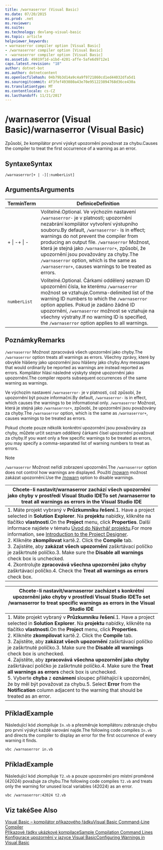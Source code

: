 ```yaml
---
title: /warnaserror (Visual Basic)
ms.date: 07/20/2015
ms.prod: .net
ms.reviewer: 
ms.suite: 
ms.technology: devlang-visual-basic
ms.topic: article
helpviewer_keywords:
- warnaserror compiler option [Visual Basic]
- /warnaserror compiler option [Visual Basic]
- -warnaserror compiler option [Visual Basic]
ms.assetid: 49819f1d-a1bd-4201-affe-5afe6d9712e1
caps.latest.revision: "18"
author: dotnet-bot
ms.author: dotnetcontent
ms.openlocfilehash: 04b79b3d14a9c4a9f9721860cd1ed44032dfa5d1
ms.sourcegitcommit: 4f3fef493080a43e70e951223894768d36ce430a
ms.translationtype: MT
ms.contentlocale: cs-CZ
ms.lasthandoff: 11/21/2017
---
```

# <a name="warnaserror-visual-basic"></a><span data-ttu-id="d94b4-102">/warnaserror (Visual Basic)</span><span class="sxs-lookup"><span data-stu-id="d94b4-102">/warnaserror (Visual Basic)</span></span>
<span data-ttu-id="d94b4-103">Způsobí, že kompilátor první výskyt upozornění považovat za chybu.</span><span class="sxs-lookup"><span data-stu-id="d94b4-103">Causes the compiler to treat the first occurrence of a warning as an error.</span></span>  
  
## <a name="syntax"></a><span data-ttu-id="d94b4-104">Syntaxe</span><span class="sxs-lookup"><span data-stu-id="d94b4-104">Syntax</span></span>  
  
```  
/warnaserror[+ | -][:numberList]  
```  
  
## <a name="arguments"></a><span data-ttu-id="d94b4-105">Arguments</span><span class="sxs-lookup"><span data-stu-id="d94b4-105">Arguments</span></span>  
  
|<span data-ttu-id="d94b4-106">Termín</span><span class="sxs-lookup"><span data-stu-id="d94b4-106">Term</span></span>|<span data-ttu-id="d94b4-107">Definice</span><span class="sxs-lookup"><span data-stu-id="d94b4-107">Definition</span></span>|  
|---|---|  
|<span data-ttu-id="d94b4-108">+ &#124; -</span><span class="sxs-lookup"><span data-stu-id="d94b4-108">+ &#124; -</span></span>|<span data-ttu-id="d94b4-109">Volitelné.</span><span class="sxs-lookup"><span data-stu-id="d94b4-109">Optional.</span></span> <span data-ttu-id="d94b4-110">Ve výchozím nastavení `/warnaserror-` je v platnosti; upozornění nezabrání kompilátor vytvoření výstupního souboru.</span><span class="sxs-lookup"><span data-stu-id="d94b4-110">By default, `/warnaserror-` is in effect; warnings do not prevent the compiler from producing an output file.</span></span> <span data-ttu-id="d94b4-111">`/warnaserror` Možnost, která je stejná jako `/warnaserror+`, způsobí, že upozornění jsou považovány za chyby.</span><span class="sxs-lookup"><span data-stu-id="d94b4-111">The `/warnaserror` option, which is the same as `/warnaserror+`, causes warnings to be treated as errors.</span></span>|  
|`numberList`|<span data-ttu-id="d94b4-112">Volitelné.</span><span class="sxs-lookup"><span data-stu-id="d94b4-112">Optional.</span></span> <span data-ttu-id="d94b4-113">Čárkami oddělený seznam ID upozornění čísla, ke kterému `/warnaserror` možnost se vztahuje.</span><span class="sxs-lookup"><span data-stu-id="d94b4-113">Comma-delimited list of the warning ID numbers to which the `/warnaserror` option applies.</span></span> <span data-ttu-id="d94b4-114">Pokud je zadáno žádné ID upozornění, `/warnaserror` možnost se vztahuje na všechny výstrahy.</span><span class="sxs-lookup"><span data-stu-id="d94b4-114">If no warning ID is specified, the `/warnaserror` option applies to all warnings.</span></span>|  
  
## <a name="remarks"></a><span data-ttu-id="d94b4-115">Poznámky</span><span class="sxs-lookup"><span data-stu-id="d94b4-115">Remarks</span></span>  
 <span data-ttu-id="d94b4-116">`/warnaserror` Možnost zpracovává všech upozornění jako chyby.</span><span class="sxs-lookup"><span data-stu-id="d94b4-116">The `/warnaserror` option treats all warnings as errors.</span></span> <span data-ttu-id="d94b4-117">Všechny zprávy, které by obvykle hlášeny jako upozornění jsou hlášeny jako chyby.</span><span class="sxs-lookup"><span data-stu-id="d94b4-117">Any messages that would ordinarily be reported as warnings are instead reported as errors.</span></span> <span data-ttu-id="d94b4-118">Kompilátor hlásí následné výskyty stejné upozornění jako upozornění.</span><span class="sxs-lookup"><span data-stu-id="d94b4-118">The compiler reports subsequent occurrences of the same warning as warnings.</span></span>  
  
 <span data-ttu-id="d94b4-119">Ve výchozím nastavení `/warnaserror-` je v platnosti, což způsobí, že upozornění být pouze informační.</span><span class="sxs-lookup"><span data-stu-id="d94b4-119">By default, `/warnaserror-` is in effect, which causes the warnings to be informational only.</span></span> <span data-ttu-id="d94b4-120">`/warnaserror` Možnost, která je stejná jako `/warnaserror+`, způsobí, že upozornění jsou považovány za chyby.</span><span class="sxs-lookup"><span data-stu-id="d94b4-120">The `/warnaserror` option, which is the same as `/warnaserror+`, causes warnings to be treated as errors.</span></span>  
  
 <span data-ttu-id="d94b4-121">Pokud chcete pouze několik konkrétní upozornění jsou považovány za chyby, můžete určit seznam oddělený čárkami čísel upozornění považovat za chyby.</span><span class="sxs-lookup"><span data-stu-id="d94b4-121">If you want only a few specific warnings to be treated as errors, you may specify a comma-separated list of warning numbers to treat as errors.</span></span>  
  
> [!NOTE]
>  <span data-ttu-id="d94b4-122">`/warnaserror` Možnost neřídí zobrazení upozornění.</span><span class="sxs-lookup"><span data-stu-id="d94b4-122">The `/warnaserror` option does not control how warnings are displayed.</span></span> <span data-ttu-id="d94b4-123">Použití [/nowarn](../../../visual-basic/reference/command-line-compiler/nowarn.md) možnost zakázat upozornění.</span><span class="sxs-lookup"><span data-stu-id="d94b4-123">Use the [/nowarn](../../../visual-basic/reference/command-line-compiler/nowarn.md) option to disable warnings.</span></span>  
  
|<span data-ttu-id="d94b4-124">Chcete-li nastavit/warnaserror zachází všech upozornění jako chyby v prostředí Visual Studio IDE</span><span class="sxs-lookup"><span data-stu-id="d94b4-124">To set /warnaserror to treat all warnings as errors in the Visual Studio IDE</span></span>|  
|---|  
|<span data-ttu-id="d94b4-125">1.  Máte projekt vybraný v **Průzkumníku řešení**.</span><span class="sxs-lookup"><span data-stu-id="d94b4-125">1.  Have a project selected in **Solution Explorer**.</span></span> <span data-ttu-id="d94b4-126">Na **projektu** nabídky, klikněte na tlačítko **vlastnosti**.</span><span class="sxs-lookup"><span data-stu-id="d94b4-126">On the **Project** menu, click **Properties**.</span></span> <span data-ttu-id="d94b4-127">Další informace najdete v tématu [Úvod do Návrhář projektu](http://msdn.microsoft.com/en-us/898dd854-c98d-430c-ba1b-a913ce3c73d7).</span><span class="sxs-lookup"><span data-stu-id="d94b4-127">For more information, see [Introduction to the Project Designer](http://msdn.microsoft.com/en-us/898dd854-c98d-430c-ba1b-a913ce3c73d7).</span></span><br /><span data-ttu-id="d94b4-128">2.  Klikněte **zkompilovat** kartě.</span><span class="sxs-lookup"><span data-stu-id="d94b4-128">2.  Click the **Compile** tab.</span></span><br /><span data-ttu-id="d94b4-129">3.  Zajistěte, aby **zakázat všech upozornění** zaškrtávací políčko je zaškrtnuté políčko.</span><span class="sxs-lookup"><span data-stu-id="d94b4-129">3.  Make sure the **Disable all warnings** check box is unchecked.</span></span><br /><span data-ttu-id="d94b4-130">4.  Zkontrolujte **zpracovává všechna upozornění jako chyby** zaškrtávací políčko.</span><span class="sxs-lookup"><span data-stu-id="d94b4-130">4.  Check the **Treat all warnings as errors** check box.</span></span>|  
  
|<span data-ttu-id="d94b4-131">Chcete-li nastavit/warnaserror zacházet s konkrétní upozornění jako chyby v prostředí Visual Studio IDE</span><span class="sxs-lookup"><span data-stu-id="d94b4-131">To set /warnaserror to treat specific warnings as errors in the Visual Studio IDE</span></span>|  
|---|  
|<span data-ttu-id="d94b4-132">1.  Máte projekt vybraný v **Průzkumníku řešení**.</span><span class="sxs-lookup"><span data-stu-id="d94b4-132">1.  Have a project selected in **Solution Explorer**.</span></span> <span data-ttu-id="d94b4-133">Na **projektu** nabídky, klikněte na tlačítko **vlastnosti**.</span><span class="sxs-lookup"><span data-stu-id="d94b4-133">On the **Project** menu, click **Properties**.</span></span><br /><span data-ttu-id="d94b4-134">2.  Klikněte **zkompilovat** kartě.</span><span class="sxs-lookup"><span data-stu-id="d94b4-134">2.  Click the **Compile** tab.</span></span><br /><span data-ttu-id="d94b4-135">3.  Zajistěte, aby **zakázat všech upozornění** zaškrtávací políčko je zaškrtnuté políčko.</span><span class="sxs-lookup"><span data-stu-id="d94b4-135">3.  Make sure the **Disable all warnings** check box is unchecked.</span></span><br /><span data-ttu-id="d94b4-136">4.  Zajistěte, aby **zpracovává všechna upozornění jako chyby** zaškrtávací políčko je zaškrtnuté políčko.</span><span class="sxs-lookup"><span data-stu-id="d94b4-136">4.  Make sure the **Treat all warnings as errors** check box is unchecked.</span></span><br /><span data-ttu-id="d94b4-137">5.  Vyberte **chyba** z **oznámení** sloupec přiléhající k upozornění, že by měl být považovat za chybu.</span><span class="sxs-lookup"><span data-stu-id="d94b4-137">5.  Select **Error** from the **Notification** column adjacent to the warning that should be treated as an error.</span></span>|  
  
## <a name="example"></a><span data-ttu-id="d94b4-138">Příklad</span><span class="sxs-lookup"><span data-stu-id="d94b4-138">Example</span></span>  
 <span data-ttu-id="d94b4-139">Následující kód zkompiluje `In.vb` a přesměruje kompilátoru zobrazuje chybu pro první výskyt každé varování najde.</span><span class="sxs-lookup"><span data-stu-id="d94b4-139">The following code compiles `In.vb` and directs the compiler to display an error for the first occurrence of every warning it finds.</span></span>  
  
```  
vbc /warnaserror in.vb  
```  
  
## <a name="example"></a><span data-ttu-id="d94b4-140">Příklad</span><span class="sxs-lookup"><span data-stu-id="d94b4-140">Example</span></span>  
 <span data-ttu-id="d94b4-141">Následující kód zkompiluje `T2.vb` a pouze upozornění pro místní proměnné (42024) považuje za chybu.</span><span class="sxs-lookup"><span data-stu-id="d94b4-141">The following code compiles `T2.vb` and treats only the warning for unused local variables (42024) as an error.</span></span>  
  
```  
vbc /warnaserror:42024 t2.vb  
```  
  
## <a name="see-also"></a><span data-ttu-id="d94b4-142">Viz také</span><span class="sxs-lookup"><span data-stu-id="d94b4-142">See Also</span></span>  
 [<span data-ttu-id="d94b4-143">Visual Basic – kompilátor příkazového řádku</span><span class="sxs-lookup"><span data-stu-id="d94b4-143">Visual Basic Command-Line Compiler</span></span>](../../../visual-basic/reference/command-line-compiler/index.md)  
 [<span data-ttu-id="d94b4-144">Příkazové řádky ukázkové kompilace</span><span class="sxs-lookup"><span data-stu-id="d94b4-144">Sample Compilation Command Lines</span></span>](../../../visual-basic/reference/command-line-compiler/sample-compilation-command-lines.md)  
 [<span data-ttu-id="d94b4-145">Konfigurace upozornění v jazyce Visual Basic</span><span class="sxs-lookup"><span data-stu-id="d94b4-145">Configuring Warnings in Visual Basic</span></span>](/visualstudio/ide/configuring-warnings-in-visual-basic)
